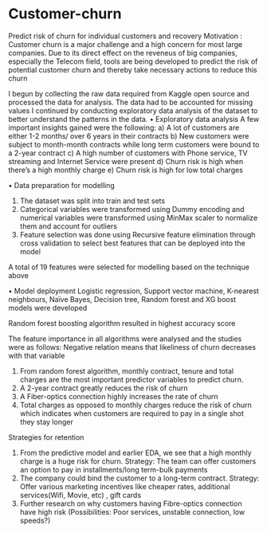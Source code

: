 # Customer-churn
Predict risk of churn for individual customers and recovery
Motivation : 
Customer churn is a major challenge and a high concern for most large companies. Due to its direct effect on the reveneus of big companies, especially the Telecom field, tools are being developed to predict the risk of potential customer churn and thereby take necessary actions to reduce this churn 

I begun by collecting the raw data required from Kaggle open source and processed the data for analysis. The data had to be accounted for missing values
I continued by conducting exploratory data analysis of the dataset to better understand the patterns in the data.
•	Exploratory data analysis
A few important insights gained were the following: 
a)	A lot of customers are either 1-2 months/ over 6 years in their contracts 
b)	New customers were subject to month-month contracts while long term customers were bound to a 2-year contract
c)	A high number of customers with Phone service, TV streaming and Internet Service were present
d)  Churn risk is high when there’s a high monthly charge
e)  Churn risk is high for low total charges
 
•	Data preparation for modelling 
1.	The dataset was split into train and test sets
2.	Categorical variables were transformed using Dummy encoding and numerical variables were transformed using MinMax scaler to normalize them and account for outliers
3.	Feature selection was done using Recursive feature elimination through cross validation to select best features that can be deployed into the model
 
A total of 19 features were selected for modelling based on the technique above

•	Model deployment 
Logistic regression, Support vector machine, K-nearest neighbours, Naïve Bayes, Decision tree, Random forest and XG boost models were developed

Random forest boosting algorithm resulted in highest accuracy score

The feature importance in all algorithms were analysed and the studies were as follows: 
Negative relation means that likeliness of churn decreases with that variable 

1.	From random forest algorithm, monthly contract, tenure and total charges are the most important predictor variables to predict churn.
2.	A 2-year contract greatly reduces the risk of churn 
3.	A Fiber-optics connection highly increases the rate of churn 
4.	Total charges as opposed to monthly charges reduce the risk of churn which indicates when customers are required to pay in a single shot they stay longer 

Strategies for retention
1.	From the predictive model and earlier EDA, we see that a high monthly charge is a huge risk for churn. 
Strategy: The team can offer customers an option to pay in installments/long term-bulk payments
2.	The company could bind the customer to a long-term contract. 
Strategy: Offer various marketing incentives like cheaper rates, additional services(Wifi, Movie, etc) , gift cards
3.	Further research on why customers having Fibre-optics connection have high risk 
(Possibilities: Poor services, unstable connection, low speeds?)


